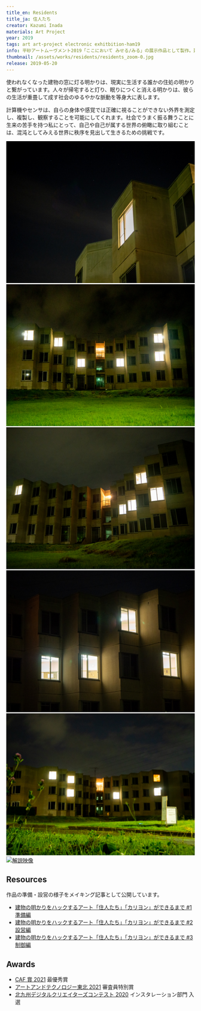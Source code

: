 ```yaml
---
title_en: Residents
title_ja: 住人たち
creator: Kazumi Inada
materials: Art Project
year: 2019
tags: art art-project electronic exhitbition-ham19
info: 平砂アートムーヴメント2019「ここにおいて みせる/みる」の展示作品として製作。建物は筑波大学平砂学生宿舎9号棟で、老朽化によりすでに使われなくなったもの。
thumbnail: /assets/works/residents/residents_zoom-0.jpg
release: 2019-05-20
---
```


使われなくなった建物の窓に灯る明かりは、現実に生活する誰かの住処の明かりと繋がっています。人々が帰宅すると灯り、眠りにつくと消える明かりは、彼らの生活が重畳して成す社会のゆるやかな脈動を等身大に表します。

計算機やセンサは、自らの身体や感覚では正確に視ることができない外界を測定し、複製し、観察することを可能にしてくれます。社会でうまく振る舞うことに生来の苦手を持つ私にとって、自己や自己が属する世界の俯瞰に取り組むことは、混沌としてみえる世界に秩序を見出して生きるための挑戦です。

![](/assets/works/residents/residents_zoom-0.jpg)
![](/assets/works/residents/residents_front-0.jpg)
![](/assets/works/residents/residents_right.jpg)
![](/assets/works/residents/residents_zoom-1.jpg)
![](/assets/works/residents/residents_front-1.jpg)
[![解説映像](https://img.youtube.com/vi/0GFfTeCohRE/maxresdefault.jpg)](https://www.youtube.com/watch?v=0GFfTeCohRE)

## Resources

作品の準備・設営の様子をメイキング記事として公開しています。

- [建物の明かりをハックするアート「住人たち」「カリヨン」ができるまで #1 準備編](https://note.com/nandenjin/n/n4e357d12a5ff)
- [建物の明かりをハックするアート「住人たち」「カリヨン」ができるまで #2 設営編](https://note.com/nandenjin/n/nf69b89937b2f)
- [建物の明かりをハックするアート「住人たち」「カリヨン」ができるまで #3 制御編](https://note.com/nandenjin/n/nff07b017e946)

## Awards

- [CAF 賞 2021](https://gendai-art.org/caf_single/caf2021/) 最優秀賞
- [アートアンドテクノロジー東北 2021](http://www-cg.cis.iwate-u.ac.jp/AT2021/) 審査員特別賞
- [北九州デジタルクリエイターズコンテスト 2020](http://kdcc.info/) インスタレーション部門 入選
